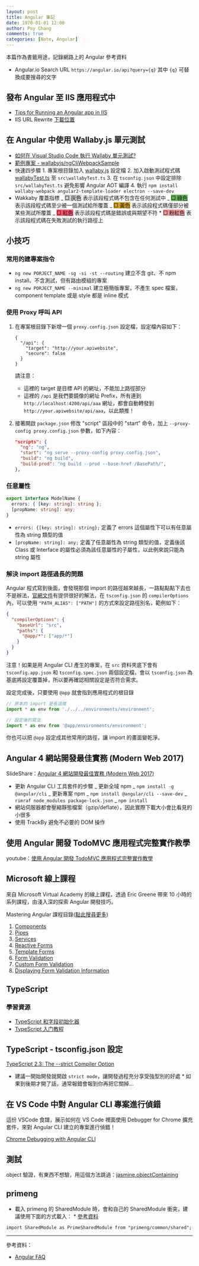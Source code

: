 ```yaml
---
layout: post
title: Angular 筆記
date: 1970-01-01 12:00
author: Poy Chang
comments: true
categories: [Note, Angular]
---
```


本篇作為書籤用途，記錄網路上的 Angular 參考資料

- Angular.io Search URL `https://angular.io/api?query={q}` 其中 `{q}` 可替換成要搜尋的文字

## 發布 Angular 至 IIS 應用程式中

- [Tips for Running an Angular app in IIS](https://blogs.msdn.microsoft.com/premier_developer/2017/06/14/tips-for-running-an-angular-app-in-iis/)
- IIS URL Rewrite [下載位置](https://www.iis.net/downloads/microsoft/url-rewrite)

## 在 Angular 中使用 Wallaby.js 單元測試

- [如何在 Visual Studio Code 執行 Wallaby 單元測試?](https://old-oomusou.goodjack.tw/vscode/wallaby/)
- [範例專案 - wallabyjs/ngCliWebpackSample](https://github.com/wallabyjs/ngCliWebpackSample#wallabyjs)
- 快速四步驟 1. 專案根目錄加入 [wallaby.js](https://github.com/wallabyjs/ngCliWebpackSample/blob/master/wallaby.js) 設定檔 2. 加入啟動測試程式碼 [wallabyTest.ts](https://github.com/wallabyjs/ngCliWebpackSample/blob/master/src/wallabyTest.ts) 至 `src\wallabyTest.ts` 3. 在 `tsconfig.json` 中設定排除 `src/wallabyTest.ts` 避免影響 Angular AOT 編譯 4. 執行 `npm install wallaby-webpack angular2-template-loader electron --save-dev`
- Wakkaby 覆蓋指標
  _ <span style="background-color: #CCCCCC"> □ 灰色</span> 表示該段程式碼不包含在任何測試中
  _ <span style="background-color: #5FB550"> □ 綠色</span> 表示該段程式碼至少被一個測試給所覆蓋
  _ <span style="background-color: #D3A121"> □ 黃色</span> 表示該段程式碼僅部分被某些測試所覆蓋
  _ <span style="background-color: #FF5167"> □ 紅色</span> 表示該段程式碼是錯誤或與期望不符 \* <span style="background-color: #F39796"> □ 粉紅色</span> 表示該段程式碼在失敗測試的執行路徑上

## 小技巧

### 常用的建專案指令

- `ng new PORJECT_NAME -sg -si -st --routing` 建立不含 git、不 npm install、不含測試，但有路由模組的專案
- `ng new PORJECT_NAME --minimal` 建立極簡版專案，不產生 spec 檔案，component template 或是 style 都是 inline 模式

### 使用 Proxy 呼叫 API

1. 在專案根目錄下新增一個 `proxy.config.json` 設定檔，設定檔內容如下：

   ```josn
   {
     "/api": {
       "target": "http://your.apiwebsite",
       "secure": false
     }
   }
   ```

   請注意：

   - 這裡的 target 是目標 API 的網址，不能加上路徑部分
   - 這裡的 `/api` 是我們要鏡像的網址 Prefix，所有連到 `http://localhost:4200/api/aaa` 網址，都會自動轉發到 `http://your.apiwebsite/api/aaa`，以此類推！

2. 接著開啟 `package.json` 修改 "script" 區段中的 "start" 命令，加上 `--proxy-config proxy.config.json` 參數，如下內容：
   ```json
   "scripts": {
     "ng": "ng",
     "start": "ng serve --proxy-config proxy.config.json",
     "build": "ng build",
     "build-prod": "ng build --prod --base-href /BasePath/",
   },
   ```

### 任意屬性

```typescript
export interface ModelName {
  errors: { [key: string]: string };
  [propName: string]: any;
}
```

- `errors: {[key: string]: string};` 定義了 errors 這個屬性下可以有任意屬性為 string 類型的值
- `[propName: string]: any;` 定義了任意屬性為 string 類型的值，定義後該 Class 或 Interface 的屬性必須為該任意屬性的子屬性，以此例來說只能為 string 屬性

### 解決 import 路徑過長的問題

Angular 程式寫到後面，會發現那個 import 的路徑越來越長，一路點點點下去也不是辦法，[官網文件](https://www.typescriptlang.org/docs/handbook/module-resolution.html#path-mapping)有提供很好的解法，在 `tsconfig.json` 的 `compilerOptions` 內，可以使用 `"PATH_ALIAS": ["PATH"]` 的方式來設定路徑別名，範例如下：

```json
{
  "compilerOptions": {
    "baseUrl": "src",
    "paths": {
      "@app/*": ["app/*"]
    }
  }
}
```

注意！如果是用 Angular CLI 產生的專案，在 `src` 資料夾底下會有 `tsconfig.app.json` 和 `tsconfig.spec.json` 兩個設定檔，會以 `tsconfig.json` 為基底將設定覆蓋掉，所以要再確認相關設定是否符合需求。

設定完成後，只要使用 `@app` 就會指到應用程式的根目錄

```typescript
// 原本的 import 是長這樣
import * as env from './../../environments/environment';

// 設定後的寫法
import * as env from '@app/environments/environment';
```

你也可以把 `@app` 設定成其他常用的路徑，讓 import 的畫面變乾淨。

## Angular 4 網站開發最佳實務 (Modern Web 2017)

SlideShare：[Angular 4 網站開發最佳實務 (Modern Web 2017)](https://www.slideshare.net/WillHuangTW/angular-4-best-practics)

- 更新 Angular CLI 工具套件的步驟
  _ 更新全域 npm
  _ `npm install -g @angular/cli`
  _ 更新專案 npm
  _ `npm install @angular/cli --save-dev`
  _ `rimraf node_modules package-lock.json`
  _ `npm install`
- 網站伺服器都會壓縮靜態檔案（gzip/deflate），因此實際下載大小會比看見的小很多
- 使用 TrackBy 避免不必要的 DOM 操作

## 使用 Angular 開發 TodoMVC 應用程式完整實作教學

youtube：[使用 Angular 開發 TodoMVC 應用程式完整實作教學](https://www.youtube.com/watch?v=aMeF8ksXv7o&t=271s)

## Microsoft 線上課程

來自 Microsoft Virtual Academy 的線上課程，透過 Eric Greene 帶來 10 小時的系列課程，由淺入深的探索 Angular 開發技巧。

Mastering Angular 課程目錄([點此搜尋更多](https://mva.microsoft.com/search/SearchResults.aspx#!q=Mastering%20Angular&lang=1033))

1. [Components](https://mva.microsoft.com/en-US/training-courses/mastering-angular-part-1-components-17709)
2. [Pipes](https://mva.microsoft.com/en-US/training-courses/mastering-angular-part-2-pipes-17710)
3. [Services](https://mva.microsoft.com/en-US/training-courses/mastering-angular-part-3-services-17711)
4. [Reactive Forms](https://mva.microsoft.com/en-US/training-courses/mastering-angular-part-4-reactive-forms-17728)
5. [Template Forms](https://mva.microsoft.com/en-US/training-courses/mastering-angular-part-5-template-forms-17731)
6. [Form Validation](https://mva.microsoft.com/en-US/training-courses/mastering-angular-part-6-form-validation-17734)
7. [Custom Form Validation](https://mva.microsoft.com/en-US/training-courses/mastering-angular-part-7-custom-form-validation-17736)
8. [Displaying Form Validation Information](https://mva.microsoft.com/en-US/training-courses/mastering-angular-part-8-displaying-form-validation-information-17741)

## TypeScript

### 學習資源

- [TypeScript 和字段初始化器](https://gxnotes.com/article/137971.html)
- [TypeScript 入门教程](https://ts.xcatliu.com/basics/type-of-object-interfaces.html)

## TypeScript - tsconfig.json 設定

[TypeScript 2.3: The --strict Compiler Option](https://blog.mariusschulz.com/2017/06/09/typescript-2-3-the-strict-compiler-option)

- 建議一開始開發就開啟 `strict mode`，讓開發過程充分享受強型別的好處 \* 如果到後期才開了話，通常報錯會報到你再把它關掉...

## 在 VS Code 中對 Angular CLI 專案進行偵錯

這份 VSCode 食譜，展示如何在 VS Code 裡面使用 Debugger for Chrome 擴充套件，來對 Angular CLI 建立的專案進行偵錯！

[Chrome Debugging with Angular CLI](https://github.com/Microsoft/vscode-recipes/tree/master/Angular-CLI)

## 測試

object 驗證，有東西不想驗，用這個方法跳過：[jasmine.objectContaining](https://jasmine.github.io/2.0/introduction.html#section-Partial_Matching_with_<code>jasmine.objectContaining</code>)

## primeng

- 載入 primeng 的 SharedModule 時，會和自己的 SharedModule 衝突，建議使用下面的方式載入： \* [參考資料](https://github.com/primefaces/primeng/issues/2508)

```
import SharedModule as PrimeSharedModule from "primeng/common/shared";
```

---

參考資料：

- [Angular FAQ](https://github.com/semlinker/angular-faq)

